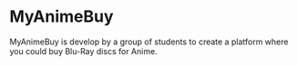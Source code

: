 # MyAnimeBuy
MyAnimeBuy is develop by a group of students to create a platform where you could buy Blu-Ray discs for Anime.
